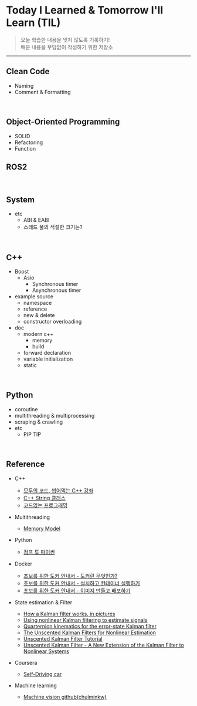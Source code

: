 # Today I Learned & Tomorrow I'll Learn (TIL)

> 오늘 학습한 내용을 잊지 않도록 기록하기!
> <br/>배운 내용을 부담없이 작성하기 위한 저장소

-------------------------------------------------------------------------------
## Clean Code
* Naming
* Comment & Formatting

<br/>

## Object-Oriented Programming
* SOLID
* Refactoring
* Function

## ROS2

<br/>

## System

* etc
    * ABI & EABI
    * 스레드 풀의 적절한 크기는?

<br/>

## C++
* Boost
    * Asio
        * Synchronous timer
        * Asynchronous timer
* example source
    * namespace
    * reference
    * new & delete
    * constructor overloading
* doc
    * modern c++
        * memory
        * build
    * forward declaration
    * variable initialization
    * static

<br/>

## Python
* coroutine
* multithreading & multiprocessing
* scraping & crawling
* etc
    * PIP TIP


<br/>

## Reference

* C++
    * [모두의 코드, 씹어먹는 C++ 강좌](https://modoocode.com/)
    * [C++ String 클래스](https://blockdmask.tistory.com/338)
    * [코드없는 프로그래밍](https://www.youtube.com/channel/UCHcG02L6TSS-StkSbqVy6Fg?app=desktop)
* Multithreading
    * [Memory Model](https://entrypoint.tistory.com/171)

* Python
    * [점프 투 파이썬](https://wikidocs.net/book/1)
* Docker
    * [초보를 위한 도커 안내서 - 도커란 무엇인가?](https://subicura.com/2017/01/19/docker-guide-for-beginners-1.html)
    * [초보를 위한 도커 안내서 - 설치하고 컨테이너 실행하기](https://subicura.com/2017/01/19/docker-guide-for-beginners-2.html)
    * [초보를 위한 도커 안내서 - 이미지 만들고 배포하기](https://subicura.com/2017/02/10/docker-guide-for-beginners-create-image-and-deploy.html)
* State estimation & Filter
    * [How a Kalman filter works, in pictures](https://www.bzarg.com/p/how-a-kalman-filter-works-in-pictures/)
    * [Using nonlinear Kalman filtering to estimate signals](https://www.embedded.com/using-nonlinear-kalman-filtering-to-estimate-signals/)
    * [Quarternion kinematics for the error-state Kalman filter](https://arxiv.org/pdf/1711.02508.pdf)
    * [The Unscented Kalman Filters for Nonlinear Estimation](https://www.seas.harvard.edu/courses/cs281/papers/unscented.pdf)
    * [Unscented Kalman Filter Tutorial](https://www.cse.sc.edu/~terejanu/files/tutorialUKF.pdf)
    * [Unscented Kalman Filter - A New Extension of the Kalman Filter to Nonlinear Systems](https://www.cse.sc.edu/~terejanu/files/tutorialUKF.pdf)
* Coursera
    * [Self-Driving car](https://www.coursera.org/specializations/self-driving-cars)
* Machine learning
    * [Machine vision github(chulminkw)](https://github.com/chulminkw)
